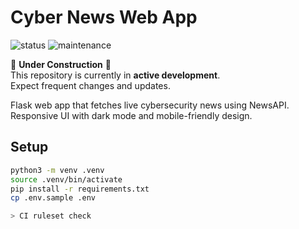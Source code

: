 # Cyber News Web App

![status](https://img.shields.io/badge/status-under_construction-orange)
![maintenance](https://img.shields.io/badge/maintenance-active-brightgreen)

🚧 **Under Construction**  🚧            
This repository is currently in **active development**.  
Expect frequent changes and updates.  

Flask web app that fetches live cybersecurity news using NewsAPI.  
Responsive UI with dark mode and mobile-friendly design.  

## Setup

```bash
python3 -m venv .venv
source .venv/bin/activate
pip install -r requirements.txt
cp .env.sample .env

> CI ruleset check